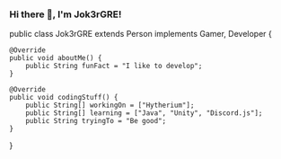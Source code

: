 ### Hi there 👋, I'm Jok3rGRE!

public class Jok3rGRE extends Person implements Gamer, Developer {

    @Override
    public void aboutMe() {
        public String funFact = "I like to develop";
    }
    
    @Override
    public void codingStuff() {
        public String[] workingOn = ["Hytherium"];
        public String[] learning = ["Java", "Unity", "Discord.js"];
        public String tryingTo = "Be good";
    }
    
}
